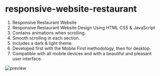 # responsive-website-restaurant
1) Responsive Restaurant Website
2) Responsive Restaurant Website Design Using HTML CSS & JavaScript
3) Contains animations when scrolling.
4) Smooth scrolling in each section.
5) Includes a dark & light theme.
6) Developed first with the Mobile First methodology, then for desktop.
7) Compatible with all mobile devices and with a beautiful and pleasant user interface.

![preview](https://github.com/user-attachments/assets/de1fa1ce-72cd-47cc-a241-45fe8236af2b)


